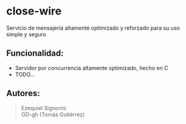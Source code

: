 # close-wire
Servicio de mensajería altamente optimizado y reforzado para su uso simple y seguro

## Funcionalidad:  
* Servidor por concurrencia altamente optimizado, hecho en C  
* TODO...  
  
## Autores:  
> Ezequiel Signorini  
> GD-gh (Tomás Gutiérrez)
